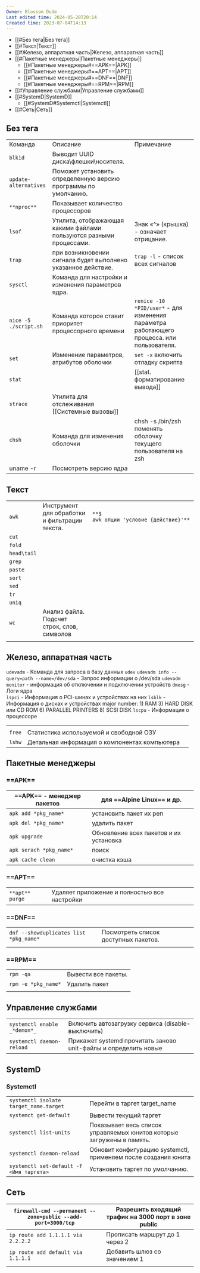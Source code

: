 ```yaml
---
Owner: Blossom Dude
Last edited time: 2024-05-28T20:14
Created time: 2023-07-04T14:13
---
```

- [[#Без тега|Без тега]]
- [[#Текст|Текст]]
- [[#Железо, аппаратная часть|Железо, аппаратная часть]]
- [[#Пакетные менеджеры|Пакетные менеджеры]]
	- [[#Пакетные менеджеры#==APK==|APK]]
	- [[#Пакетные менеджеры#==APT==|APT]]
	- [[#Пакетные менеджеры#==DNF==|DNF]]
	- [[#Пакетные менеджеры#==RPM==|RPM]]
- [[#Управление службами|Управление службами]]
- [[#SystemD|SystemD]]
	- [[#SystemD#Systemctl|Systemctl]]
- [[#Сеть|Сеть]]

## Без тега

|                       |                                                                     |                                                                                           |
| --------------------- | ------------------------------------------------------------------- | ----------------------------------------------------------------------------------------- |
| Команда               | Описание                                                            | Примечание                                                                                |
| `blkid`               | Выводит UUID диска\флешки\носителя.                                 |                                                                                           |
| `update-alternatives` | Поможет установить определенную версию программы по умолчанию.      |                                                                                           |
| `**nproc**`           | Показывает количество процессоров                                   |                                                                                           |
| `lsof`                | Утилита, отображающая какими файлами пользуются разными процессами. | Знак «^» (крышка) - означает отрицание.                                                   |
| `trap`                | при возникновении сигнала будет выполнено указанное действие.       | `trap -l` - список всех сигналов                                                          |
| `sysctl`              | Команда для настройки и изменения параметров ядра.                  |                                                                                           |
| `nice -5 ./script.sh` | Команда которое ставит приоритет процессорного времени              | `renice -10 *PID/user*` - для изменения параметра работающего процесса. или пользователя. |
| `set`                 | Изменение параметров, атрибутов оболочки                            | `set -x` включить отладку скрипта                                                         |
| `stat`                |                                                                     | [[stat. форматирование вывода]]                                                           |
| `strace`              | Утилита для отслеживания [[Системные вызовы]]                       |                                                                                           |
| `chsh`                | Команда для изменения оболочки                                      | chsh -s /bin/zsh поменять оболочку текущего пользователя на zsh                           |
| uname -r              | Посмотреть версию ядра                                              |                                                                                           |

## Текст

|             |                                               |                                        |
| ----------- | --------------------------------------------- | -------------------------------------- |
| `awk`       | Инструмент для обработки и фильтрации текста. | `**$ awk опции 'условие {действие}'**` |
| `cut`       |                                               |                                        |
| `fold`      |                                               |                                        |
| `head\tail` |                                               |                                        |
| `grep`      |                                               |                                        |
| `paste`     |                                               |                                        |
| `sort`      |                                               |                                        |
| `sed`       |                                               |                                        |
| `tr`        |                                               |                                        |
| `uniq`      |                                               |                                        |
| `wc`        | Анализ файла. Подсчет строк, слов, символов   |                                        |
|             |                                               |                                        |

## Железо, аппаратная часть

`udevadm` - Команда для запроса в базу данных `udev`
	`udevadm info --query=path --name=/dev/sda` - Запрос информации о /dev/sda
	`udevadm monitor` - информация об отключении и подключении устройств
`dmesg` - Логи ядра                                     
`lspci` - Информация о PCI-шинах и устройствах на них
`lsblk` - Информация о дисках и устройствах
	major number:
		1) RAM
		3) HARD DISK или CD ROM
		6) PARALLEL PRINTERS
		8) SCSI DISK
`lscpu` - Информация о процессоре 

|        |                                               |     |
| ------ | --------------------------------------------- | --- |
|        |                                               |     |
| `free` | Статистика используемой и свободной ОЗУ       |     |
| `lshw` | Детальная информация о компонентах компьютера |     |

## Пакетные менеджеры

### ==APK==

|==APK== - менеджер пакетов|для ==Alpine Linux== и др.|
|---|---|
|`apk add *pkg_name*`|установить пакет их реп|
|`apk del *pkg_name*`|удалить пакет|
|`apk upgrade`|Обновление всех пакетов и их установка|
|`apk serach *pkg_name*`|поиск|
|`apk cache clean`|очистка кэша|

### ==APT==

|   |   |   |
|---|---|---|
|`**apt**` `purge`|Удаляет приложение и полностью все настройки||

### ==DNF==

|   |   |
|---|---|
|`dnf --showduplicates list *pkg_name*`|Посмотреть список доступных пакетов.|
|||

### ==RPM==

|   |   |
|---|---|
|`rpm -qa`|Вывести все пакеты.|
|`rpm -e *pkg_name*`|Удалить пакет|
|||

## Управление службами

|   |   |
|---|---|
|`systemctl enable` `_*demon*_`|Включить автозагрузку сервиса (disable-выключить)|
|`systemctl daemon-reload`|Прикажет systemd прочитать заново unit-файлы и определить новые|

## SystemD

### Systemctl

|                                          |                                                                       |
| ---------------------------------------- | --------------------------------------------------------------------- |
| `systemctl isolate target_name.target`   | Перейти в таргет target_name                                          |
| `systemct get-default`                   | Вывести текущий таргет                                                |
| `systemctl list-units`                   | Показывает весь список управляемых юнитов которые загружены в память. |
| `systemctl daemon-reload`                | Обновит конфигурацию systemctl, применяем после создания юнита        |
| `systemctl set-default -f <Имя таргета>` | Установить таргет по умолчанию.                                       |

## Сеть

| `firewall-cmd --permanent --zone=public --add-port=3000/tcp` | Разрешить входящий трафик на 3000 порт в зоне public |
| ------------------------------------------------------------ | ---------------------------------------------------- |
| `ip route add 1.1.1.1 via 2.2.2.2`                           | Прописать маршрут до 1 через 2                       |
| `ip route add default via 1.1.1.1`                           | Добавить шлюз со значением 1                         |
|                                                              |                                                      |
